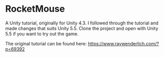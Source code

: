 # RocketMouse
A Unity tutorial, originally for Unity 4.3. I followed through the tutorial and made changes that suits Unity 5.5. Clone the project and open with Unity 5.5 if you want to try out the game. 

The original tutorial can be found here: https://www.raywenderlich.com/?p=69392
